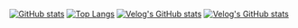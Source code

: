 [![GitHub stats](https://github-readme-stats.vercel.app/api?username=p-garden&hide=prs,issues&theme=radical)](https://github.com/p-garden/github-readme-statsl)
[![Top Langs](https://github-readme-stats.vercel.app/api/top-langs/?username=p-garden)](https://github.com/p-gardne/github-readme-stats)
[![Velog's GitHub stats](https://velog-readme-stats.vercel.app/api/badge?name=j2982477)](https://velog.io/@eungyeole)
[![Velog's GitHub stats](https://velog-readme-stats.vercel.app/api/list?name=j2982477)](https://velog.io/@eungyeole)
<!--
**p-garden/p-garden** is a ✨ _special_ ✨ repository because its `README.md` (this file) appears on your GitHub profile.

Here are some ideas to get you started:

- 🔭 I’m currently working on ...
- 🌱 I’m currently learning ...
- 👯 I’m looking to collaborate on ...
- 🤔 I’m looking for help with ...
- 💬 Ask me about ...
- 📫 How to reach me: ...
- 😄 Pronouns: ...
- ⚡ Fun fact: ...
-->
